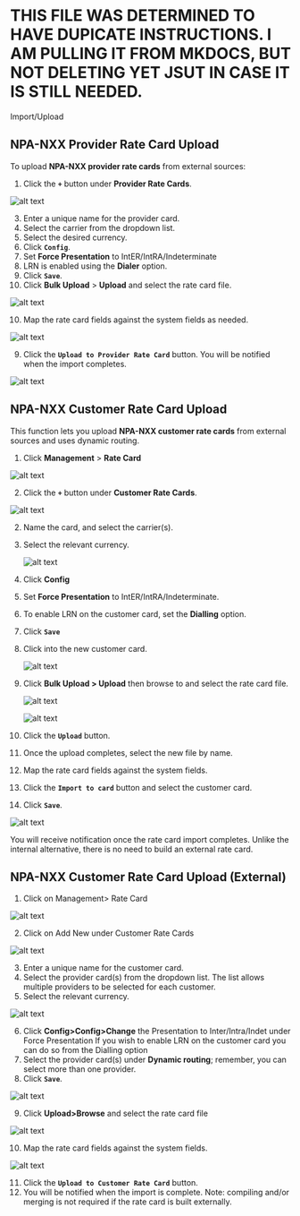# THIS FILE WAS DETERMINED TO HAVE DUPICATE INSTRUCTIONS. I AM PULLING IT FROM MKDOCS, BUT NOT DELETING YET JSUT IN CASE IT IS STILL NEEDED. 

Import/Upload

## NPA-NXX Provider Rate Card Upload

To upload **NPA-NXX provider rate cards** from external sources:

1. Click the **`+`** button under **Provider Rate Cards**.

  ![alt text][pcard-2]

3. Enter a unique name for the provider card.
4. Select the carrier from the dropdown list.
5. Select the desired currency.
6. Click **`Config`**.
7. Set **Force Presentation** to IntER/IntRA/Indeterminate
7. LRN is enabled using the **Dialer** option.
8. Click **`Save`**.
9. Click **Bulk Upload** > **Upload** and select the rate card file.

  ![alt text][pcard-5]
  
10. Map the rate card fields against the system fields as needed.

  ![alt text][pcard-6]

9. Click the **`Upload to Provider Rate Card`** button.  You will be notified when the import completes.

![alt text][pcard-7]


## NPA-NXX Customer Rate Card Upload
This function lets you upload **NPA-NXX customer rate cards** from external sources and uses dynamic routing.

1. Click **Management** > **Rate Card**

  ![alt text][ccard-1] 

2. Click the  **`+`** button under **Customer Rate Cards**.

  ![alt text][ccard-2] 

2. Name the card, and select the carrier(s).
5. Select the relevant currency.

   ![alt text][ccard-3] 

6. Click **Config**
7. Set **Force Presentation** to IntER/IntRA/Indeterminate.
7. To enable LRN on the customer card, set the **Dialling** option. 
8. Click **`Save`**
9. Click into the new customer card. 

   ![alt text][ccard-4]

9. Click **Bulk Upload > Upload** then browse to and select the rate card file.

   ![alt text][ccard-5] 
  
   ![alt text][ccard-6] 
 
5. Click the **`Upload`** button.  
5. Once the upload completes, select the new file by name.
6. Map the rate card fields against the system fields. 
7. Click the **`Import to card`** button and select the customer card.
8. Click **`Save`**.

 ![alt text][ccard-7] 

You will receive notification once the rate card import completes. Unlike the internal alternative, there is no need to build an external rate card.


    


## NPA-NXX Customer Rate Card Upload (External)

1. Click on Management> Rate Card

![alt text][ccard-15] 

2. Click on Add New under Customer Rate Cards

![alt text][ccard-16] 

3. Enter a unique name for the customer card.
4. Select the provider card(s) from the dropdown list. The list allows multiple providers to be selected for each customer.
5. Select the relevant currency.

![alt text][ccard-17] 

6. Click **Config>Config>Change** the Presentation to Inter/Intra/Indet under Force Presentation If you wish to enable LRN on the customer card you can do so from the Dialling option
7. Select the provider card(s) under **Dynamic routing**; remember, you can select more than one provider.
8. Click **`Save`**.

![alt text][ccard-18] 

9. Click **Upload>Browse** and select the rate card file

![alt text][ccard-19] 

10. Map the rate card fields against the system fields.

![alt text][ccard-20] 

11.  Click the **`Upload to Customer Rate Card`** button.
12. You will be notified when the import is complete. Note: compiling and/or merging is not required if the rate card is built externally.




[pcard-1]: /card/img/132.png "pcard-1"
[pcard-2]: /card/img/133.png "pcard-2"
[pcard-3]: /card/img/134.png "pcard-3"

[pcard-4]: /card/img/135.png "pcard-4"
[pcard-5]: /card/img/136.png "pcard-5"
[pcard-6]: /card/img/137.png "pcard-6"
[pcard-7]: /card/img/138.png "pcard-7"

[ccard-1]: /card/img/139.png "ccard-1"
[ccard-2]: /card/img/140.png "ccard-2"
[ccard-3]: /card/img/141.png "ccard-3"
[ccard-4]: /card/img/142.png "ccard-4"
[ccard-5]: /card/img/143.png "ccard-5"
[ccard-6]: /card/img/144.png "ccard-6"
[ccard-7]: /card/img/145.png "ccard-7"

[ccard-15]: /card/img/153.png "ccard-15"
[ccard-16]: /card/img/154.png "ccard-16"
[ccard-17]: /card/img/155.png "ccard-17"
[ccard-18]: /card/img/156.png "ccard-18"
[ccard-19]: /card/img/157.png "ccard-19"
[ccard-20]: /card/img/158.png "ccard-20"

[ccard-21]: /card/img/159.png "ccard-21"
[ccard-22]: /card/img/160.png "ccard-22"
[ccard-23]: /card/img/161.png "ccard-23"
[ccard-24]: /card/img/162.png "ccard-24"
[ccard-25]: /card/img/163.png "ccard-25"
